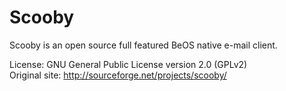 Scooby
======

Scooby is an open source full featured BeOS native e-mail client.

License: GNU General Public License version 2.0 (GPLv2)  
Original site: http://sourceforge.net/projects/scooby/
